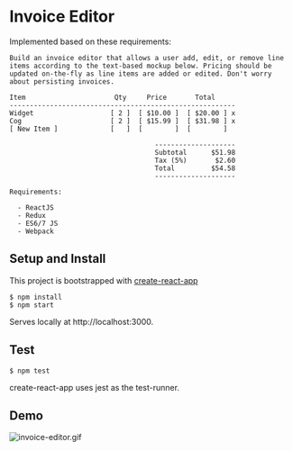 # Invoice Editor
Implemented based on these requirements:
```
Build an invoice editor that allows a user add, edit, or remove line items according to the text-based mockup below. Pricing should be updated on-the-fly as line items are added or edited. Don't worry about persisting invoices.

Item                      Qty     Price       Total
--------------------------------------------------------
Widget                   [ 2 ]  [ $10.00 ]  [ $20.00 ] x
Cog                      [ 2 ]  [ $15.99 ]  [ $31.98 ] x
[ New Item ]             [   ]  [        ]  [        ]

                                    --------------------
                                    Subtotal      $51.98
                                    Tax (5%)       $2.60
                                    Total         $54.58
                                    --------------------

Requirements:

  - ReactJS
  - Redux
  - ES6/7 JS
  - Webpack
```

## Setup and Install

This project is bootstrapped with [create-react-app](https://github.com/facebookincubator/create-react-app)

```
$ npm install
$ npm start
```

Serves locally at http://localhost:3000.

## Test

```
$ npm test
```

create-react-app uses jest as the test-runner.

## Demo

![invoice-editor.gif](https://bitbucket.org/repo/9dxa5y/images/1076541038-invoice-editor.gif)